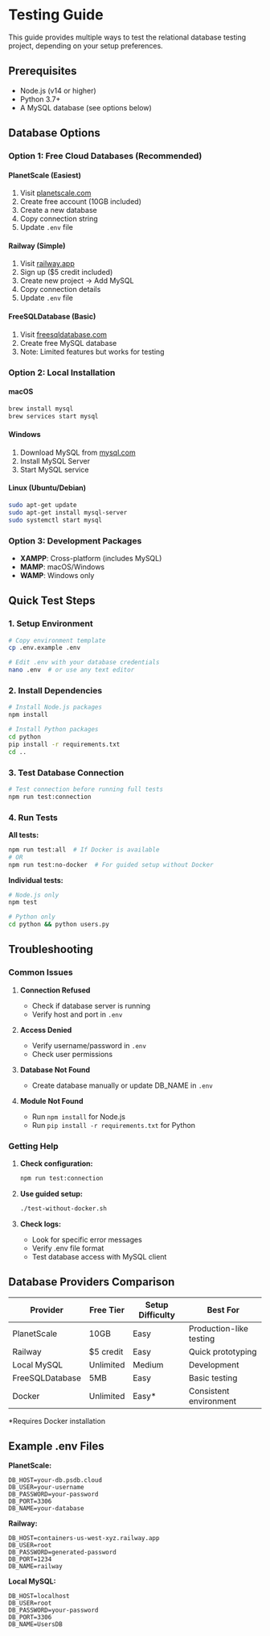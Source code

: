 # Testing Guide

This guide provides multiple ways to test the relational database testing project, depending on your setup preferences.

## Prerequisites

- Node.js (v14 or higher)
- Python 3.7+
- A MySQL database (see options below)

## Database Options

### Option 1: Free Cloud Databases (Recommended)

#### PlanetScale (Easiest)
1. Visit [planetscale.com](https://planetscale.com)
2. Create free account (10GB included)
3. Create a new database
4. Copy connection string
5. Update `.env` file

#### Railway (Simple)
1. Visit [railway.app](https://railway.app)
2. Sign up ($5 credit included)
3. Create new project → Add MySQL
4. Copy connection details
5. Update `.env` file

#### FreeSQLDatabase (Basic)
1. Visit [freesqldatabase.com](https://freesqldatabase.com)
2. Create free MySQL database
3. Note: Limited features but works for testing

### Option 2: Local Installation

#### macOS
```bash
brew install mysql
brew services start mysql
```

#### Windows
1. Download MySQL from [mysql.com](https://mysql.com)
2. Install MySQL Server
3. Start MySQL service

#### Linux (Ubuntu/Debian)
```bash
sudo apt-get update
sudo apt-get install mysql-server
sudo systemctl start mysql
```

### Option 3: Development Packages

- **XAMPP**: Cross-platform (includes MySQL)
- **MAMP**: macOS/Windows
- **WAMP**: Windows only

## Quick Test Steps

### 1. Setup Environment
```bash
# Copy environment template
cp .env.example .env

# Edit .env with your database credentials
nano .env  # or use any text editor
```

### 2. Install Dependencies
```bash
# Install Node.js packages
npm install

# Install Python packages
cd python
pip install -r requirements.txt
cd ..
```

### 3. Test Database Connection
```bash
# Test connection before running full tests
npm run test:connection
```

### 4. Run Tests

**All tests:**
```bash
npm run test:all  # If Docker is available
# OR
npm run test:no-docker  # For guided setup without Docker
```

**Individual tests:**
```bash
# Node.js only
npm test

# Python only
cd python && python users.py
```

## Troubleshooting

### Common Issues

1. **Connection Refused**
   - Check if database server is running
   - Verify host and port in `.env`

2. **Access Denied**
   - Verify username/password in `.env`
   - Check user permissions

3. **Database Not Found**
   - Create database manually or update DB_NAME in `.env`

4. **Module Not Found**
   - Run `npm install` for Node.js
   - Run `pip install -r requirements.txt` for Python

### Getting Help

1. **Check configuration:**
   ```bash
   npm run test:connection
   ```

2. **Use guided setup:**
   ```bash
   ./test-without-docker.sh
   ```

3. **Check logs:**
   - Look for specific error messages
   - Verify .env file format
   - Test database access with MySQL client

## Database Providers Comparison

| Provider | Free Tier | Setup Difficulty | Best For |
|----------|-----------|------------------|----------|
| PlanetScale | 10GB | Easy | Production-like testing |
| Railway | $5 credit | Easy | Quick prototyping |
| Local MySQL | Unlimited | Medium | Development |
| FreeSQLDatabase | 5MB | Easy | Basic testing |
| Docker | Unlimited | Easy* | Consistent environment |

*Requires Docker installation

## Example .env Files

**PlanetScale:**
```env
DB_HOST=your-db.psdb.cloud
DB_USER=your-username
DB_PASSWORD=your-password
DB_PORT=3306
DB_NAME=your-database
```

**Railway:**
```env
DB_HOST=containers-us-west-xyz.railway.app
DB_USER=root
DB_PASSWORD=generated-password
DB_PORT=1234
DB_NAME=railway
```

**Local MySQL:**
```env
DB_HOST=localhost
DB_USER=root
DB_PASSWORD=your-password
DB_PORT=3306
DB_NAME=UsersDB
```
